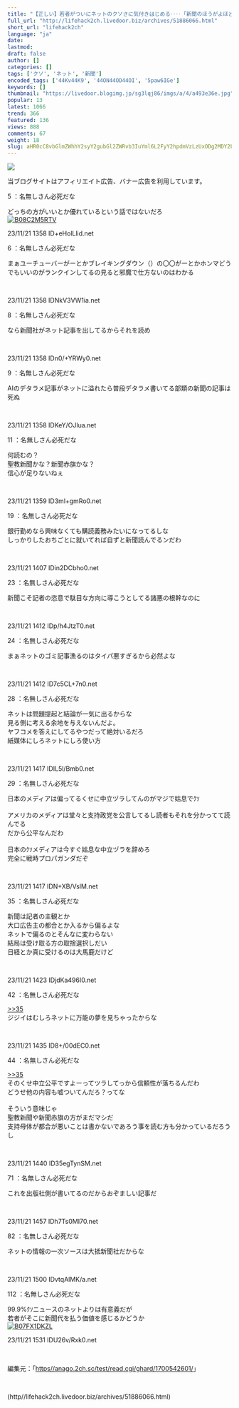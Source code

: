 ```yaml
---
title: "【正しい】若者がついにネットのクソさに気付きはじめる‥‥「新聞のほうがよほど有意義なのでは？」"
full_url: "http://lifehack2ch.livedoor.biz/archives/51886066.html"
short_url: "lifehack2ch"
language: "ja"
date: 
lastmod: 
draft: false
author: []
categories: []
tags: ['クソ', 'ネット', '新聞']
encoded_tags: ['44Kv44K9', '44ON44OD44OI', '5paw6IGe']
keywords: []
thumbnail: "https://livedoor.blogimg.jp/sg3lqj86/imgs/a/4/a493e36e.jpg"
popular: 13
latest: 1066
trend: 366
featured: 136
views: 888
comments: 67
weight: 18
slug: aHR0cC8vbGlmZWhhY2syY2gubGl2ZWRvb3IuYml6L2FyY2hpdmVzLzUxODg2MDY2Lmh0bWw=
---
```


![](https://livedoor.blogimg.jp/sg3lqj86/imgs/a/4/a493e36e.jpg)

<div><p>当ブログサイトはアフィリエイト広告、バナー広告を利用しています。</p><p class='t_name'>5 ：名無しさん必死だな</p> <p class='r2'>どっちの方がいいとか優れているという話ではないだろ<br><a href='https//www.amazon.co.jp/dp/B08C2M5RTV/?tag=nishiky24-22' target='_blank'><img src='https//m.media-amazon.com/images/I/51Pybygz+HL._SL500_.jpg' alt='B08C2M5RTV' border='0'></a> </p><p>23/11/21 1358 ID+eHolLlid.net</p> <p class='t_name'>6 ：名無しさん必死だな</p> <p class='r4'>まぁユーチューバーがーとかブレイキングダウン（）の〇〇がーとかホンマどうでもいいのがランクインしてるの見ると邪魔で仕方ないのはわかる </p><br><p>23/11/21 1358 IDNkV3VW1ia.net</p> <p class='t_name'>8 ：名無しさん必死だな</p> <p class='r4'>なら新聞社がネット記事を出してるからそれを読め </p><br><p>23/11/21 1358 IDn0/+YRWy0.net</p> <p class='t_name'>9 ：名無しさん必死だな</p> <p class='r4'>AIのデタラメ記事がネットに溢れたら普段デタラメ書いてる部類の新聞の記事は死ぬ </p><br><p>23/11/21 1358 IDKeY/OJlua.net</p> <p class='t_name'>11 ：名無しさん必死だな</p> <p class='r4'>何読むの？ <br> 聖教新聞かな？新聞赤旗かな？ <br> 信心が足りないねぇ </p><br><p>23/11/21 1359 ID3ml+gmRo0.net</p> <p class='t_name'>19 ：名無しさん必死だな</p> <p class='r1'>銀行勤めなら興味なくても購読義務みたいになってるしな <br> しっかりしたおちごとに就いてれば自ずと新聞読んでるンだわ </p><br><p>23/11/21 1407 IDin2DCbho0.net</p> <p class='t_name'>23 ：名無しさん必死だな</p> <p class='r4'>新聞こそ記者の恣意で駄目な方向に導こうとしてる諸悪の根幹なのに </p><br><p>23/11/21 1412 IDp/h4JtzT0.net</p> <p class='t_name'>24 ：名無しさん必死だな</p> <p class='r4'>まぁネットのゴミ記事漁るのはタイパ悪すぎるから必然よな </p><br><p>23/11/21 1412 ID7c5CL+7n0.net</p> <p class='t_name'>28 ：名無しさん必死だな</p> <p class='r4'>ネットは問題提起と結論が一気に出るからな <br> 見る側に考える余地を与えないんだよ。 <br> ヤフコメを答えにしてるやつだって絶対いるだろ <br> 紙媒体にしろネットにしろ使い方 </p><br><p>23/11/21 1417 IDIL5l/Bmb0.net</p> <p class='t_name'>29 ：名無しさん必死だな</p> <p class='r4'>日本のメディアは偏ってるくせに中立ヅラしてんのがマジで姑息でｸｿ <br> <br> アメリカのメディアは堂々と支持政党を公言してるし読者もそれを分かってて読んでる <br> だから公平なんだわ <br> <br> 日本のｸｿメディアは今すぐ姑息な中立ヅラを辞めろ <br> 完全に戦時プロパガンダだぞ </p><br><p>23/11/21 1417 IDN+XB/VslM.net</p> <p class='t_name'>35 ：名無しさん必死だな</p> <p class='r2'>新聞は記者の主観とか <br> 大口広告主の都合とか入るから偏るよな <br> ネットで偏るのとそんなに変わらない <br> 結局は受け取る方の取捨選択しだい <br> 日経とか真に受けるのは大馬鹿だけど </p><br><p>23/11/21 1423 IDjdKa496I0.net</p> <p class='t_name_res'>42 ：名無しさん必死だな</p> <p class='r4'><a href='#res_35'>>>35</a> <br> ジジイはむしろネットに万能の夢を見ちゃったからな </p><br><p>23/11/21 1435 ID8+/00dEC0.net</p> <p class='t_name_res'>44 ：名無しさん必死だな</p> <p class='r4'><a href='#res_35'>>>35</a> <br> そのくせ中立公平ですよーってツラしてっから信頼性が落ちるんだわ <br> どうせ他の内容も嘘ついてんだろ？ってな <br> <br> そういう意味じゃ <br> 聖教新聞や新聞赤旗の方がまだマシだ <br> 支持母体が都合が悪いことは書かないであろう事を読む方も分かっているだろうし </p><br><p>23/11/21 1440 ID35egTynSM.net</p> <p class='t_name'>71 ：名無しさん必死だな</p> <p class='r4'>これを出版社側が書いてるのだからおぞましい記事だ </p><br><p>23/11/21 1457 IDh7Ts0MI70.net</p> <p class='t_name'>82 ：名無しさん必死だな</p> <p class='r4'>ネットの情報の一次ソースは大抵新聞社だからな </p><br><p>23/11/21 1500 IDvtqAlMK/a.net</p> <p class='t_name'>112 ：名無しさん必死だな</p> <p class='r2'>99.9%ｸｿニュースのネットよりは有意義だが <br> 若者がそこに新聞代を払う価値を感じるかどうか<br><a href='https//www.amazon.co.jp/dp/B07FX1DKZL/?tag=nishiky24-22' target='_blank'><img src='https//m.media-amazon.com/images/I/51XZWJlDSfL._SL500_.jpg' alt='B07FX1DKZL' border='0'></a> </p><p>23/11/21 1531 IDU26v/Rxk0.net</p> <br><p class='p_url'>編集元：「<a href='https//anago.2ch.sc/test/read.cgi/ghard/1700542601/' target='_blank'>https//anago.2ch.sc/test/read.cgi/ghard/1700542601/</a>」</p> <br clear='all'></div>

(http//lifehack2ch.livedoor.biz/archives/51886066.html)
